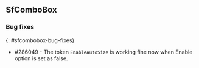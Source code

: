 ## SfComboBox

### Bug fixes
{: #sfcombobox-bug-fixes}

* \#286049 - The token `EnableAutoSize` is working fine now when Enable option is set as false.